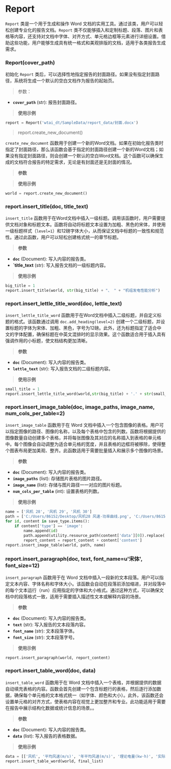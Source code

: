 # Report

`Report` 类是一个用于生成和操作 Word 文档的实用工具。通过该类，用户可以轻松创建专业化的报告文档。`Report` 类不仅能够插入和定制标题、段落、图片和表格等内容，还支持对文档中字体、对齐方式、单元格边框等元素进行详细设置。借助这些功能，用户能够生成具有统一格式和美观排版的文档，适用于各类报告生成需求。

### Report(cover_path)

初始化 `Report` 类后，可以选择性地指定报告的封面路径。如果没有指定封面路径，系统将生成一个默认的空白文档作为报告的起始页。

> 参数：

- **`cover_path`** (str): 报告封面路径。

> **使用示例**

```python
report = Report('wtai_dt/SampleData/report_data/封面.docx')
```

> report.create_new_document()

`create_new_document` 函数用于创建一个新的Word文档。如果在初始化报告类时指定了封面路径，那么该函数会基于指定的封面路径创建一个新的Word文档；如果没有指定封面路径，则会创建一个默认的空白Word文档。这个函数可以确保生成的文档符合报告的特定需求，无论是有封面还是无封面的情况。

> **参数**

> **使用示例**

```python
world = report.create_new_document()
```

### report.insert_title(doc, title_text)

`insert_title` 函数用于在Word文档中插入一级标题。调用该函数时，用户需要提供文档对象和标题文本。函数将自动将标题文本设置为加粗、黑色的宋体，并使用一级标题样式（`level=1`）和12磅字体大小，从而保证文档中标题的一致性和规范性。通过此函数，用户可以轻松创建格式统一的章节标题。

> **参数**

- **`doc`** (Document): 写入内容的报告类。
- **`title_text** (str): 写入报告文档的一级标题内容。

> **使用示例**

```python
big_title = 1
report.insert_title(world, str(big_title) + "、 " + "机组发电性能分析")
```

### report.insert_lettle_title_word(doc, lettle_text)

`insert_lettle_title_word` 函数用于在Word文档中插入二级标题，并自定义标题的格式。该函数通过调用 `doc.add_heading(level=2)` 创建一个二级标题，并设置标题的字体为宋体、加粗、黑色，字号为12磅。此外，还为标题指定了适合中文的字体配置，确保标题在中英文混排时的显示效果。这个函数适合用于插入具有强调作用的小标题，使文档结构更加清晰。

> **参数**

- **`doc`** (Document): 写入内容的报告类。
- **`lettle_text`** (str): 写入报告文档的二级标题内容。

> **使用示例**

```python
small_title = 1
report.insert_lettle_title_word(world,str(big_title) + '.' + str(small_title) + "、 各风机风速和电量分析结果")
```

### report.insert_image_table(doc, image_paths, image_name, num_cols_per_table=2)

`insert_image_table` 函数用于在 Word 文档中插入一个包含图像的表格。用户可以指定图像的路径、图像的名称，以及每个表格中包含的列数。函数将根据提供的图像数量自动创建多个表格，并将每张图像及其对应的名称插入到表格的单元格中。每个图像会自动调整为适合单元格的宽度，并且表格的边框将被移除，使得整个图表布局更加美观、整齐。此函数适用于需要批量插入和展示多个图像的场景。

> **参数**

- **`doc`** (Document): 写入内容的报告类。
- **`image_paths`** (list): 存储图片表格的图片路径。
- **`image_name`** (list): 存储与图片路径一一对应的图片标题。
- **`num_cols_per_table`** (int): 设置表格的列数。

> **使用示例**

```python
name = ['风机 28', '风机 29', '风机 30']
path = ['C:/Users/86152/Desktop/风机28 风速-功率曲线.png', 'C:/Users/86152/Desktop/风机29 风速-功率曲线.png', 'C:/Users/86152/Desktop/风机30 风速-功率曲线.png']
for id, content in save_type.items():
    if content['type'] == 'image':
        name.append(id)
        path.append(utility.resource_path(content['data'][0]).replace('\\', '/').replace('./', ''))
        report_content = report_content + content['content']
report.insert_image_table(world, path, name)
```

### report.insert_paragraph(doc, text, font_name=u'宋体', font_size=12)

`insert_paragraph` 函数用于在 Word 文档中插入一段新的文本段落。用户可以指定文本内容、字体名称和字体大小。该函数会自动在段落前添加缩进，并对段落中的每个文本运行（run）应用指定的字体和大小格式。通过这种方式，可以确保文档中的段落格式一致，适用于需要插入描述性文本或解释内容的场景。

> **参数**

- **`doc`** (Document): 写入内容的报告类。
- **`text`** (str): 写入报告的文本段落内容。
- **`font_name`** (str): 文本段落字体。
- **`font_size`** (str): 文本段落字号。

> **使用示例**

```python
report.insert_paragraph(world, report_content)
```

### report.insert_table_word(doc, data)

`insert_table_word` 函数用于在 Word 文档中插入一个表格，并根据提供的数据自动填充表格的内容。函数会首先创建一个包含标题行的表格，然后逐行添加数据，确保每个单元格的文本格式统一（如字体、颜色和大小）。此外，该函数还会设置单元格的对齐方式，使表格内容在视觉上更加整齐和专业。此功能适用于需要在报告中展示结构化数据或统计信息的场景。。

> **参数**

- **`doc`** (Document): 写入内容的报告类。
- **`data`** (list): 写入报告的表格数据。

> **使用示例**

```python
data = [['风机', '平均风速(m/s)', '年平均风速(m/s)', '理论电量(kw·h)', '实际电量(kw·h)', '数据开始时间', '数据结束时间'], ['28', '6.996', "{'2024年风速': '6.996'}", '1033793', '805080', '2024-04-01 00:00:00', '2024-06-01 23:59:59'], ['29', '6.156', "{'2024年风速': '6.156'}", '503275', '783300', '2024-04-01 00:00:00', '2024-06-01 23:59:59'], ['30', '7.781', "{'2024年风速': '7.781'}", '1050575', '776880', '2024-04-01 00:00:00', '2024-06-01 23:59:59']]
report.insert_table_word(world, final_list)
```

